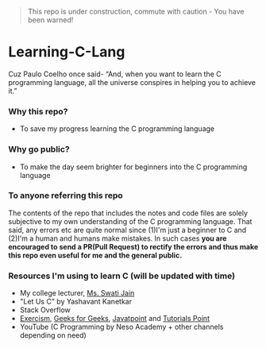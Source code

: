 > This repo is under construction, commute with caution - You have been warned!

# Learning-C-Lang
Cuz Paulo Coelho once said- “And, when you want to learn the C programming language, all the universe conspires in helping you to achieve it.”

### Why this repo?
- To save my progress learning the C programming language

### Why go public?
- To make the day seem brighter for beginners into the C programming language

### To anyone referring this repo
The contents of the repo that includes the notes and code files are solely subjective to my own understanding of the C programming language. That said, any errors etc are quite normal since (1)I'm just a beginner to C and (2)I'm a human and humans make mistakes. In such cases **you are encouraged to send a PR(Pull Request) to rectify the errors and thus make this repo even useful for me and the general public.**

### Resources I'm using to learn C (will be updated with time)
- My college lecturer, [Ms. Swati Jain](https://vsit.vips.edu/swati-jain/)
- "Let Us C" by Yashavant Kanetkar
- Stack Overflow
- [Exercism](https://exercism.org), [Geeks for Geeks](https://www.geeksforgeeks.org), [Javatpoint](https://www.javatpoint.com) and [Tutorials Point](https://www.tutorialspoint.com/cprogramming/)
- YouTube (C Programming by Neso Academy + other channels depending on need)
